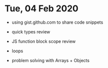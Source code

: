 # Tue, 04 Feb 2020

- using gist.github.com to share code snippets

- quick types review
- JS function block scope review
- loops
- problem solving with Arrays + Objects
